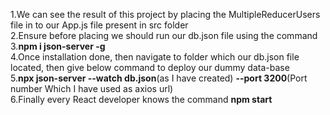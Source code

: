 1.We can see the result of this project by placing the MultipleReducerUsers file in to our App.js file present in src folder  
2.Ensure before placing we should run our db.json file using the command  
3.**npm i json-server -g**  
4.Once installation done, then navigate to folder which our db.json file located, then give below command to deploy our dummy data-base  
5.**npx json-server --watch db.json**(as I have created) **--port 3200**(Port number Which I have used as axios url)  
6.Finally every React developer knows the command **npm start**  

